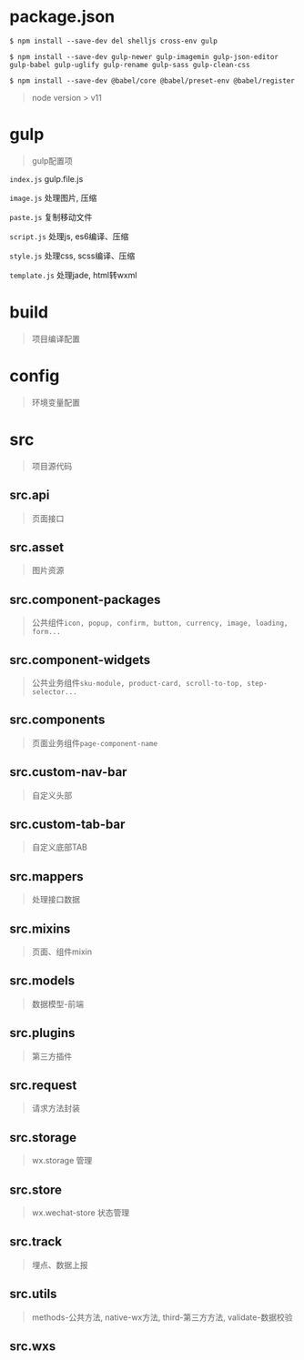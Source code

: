 # package.json

```
$ npm install --save-dev del shelljs cross-env gulp

$ npm install --save-dev gulp-newer gulp-imagemin gulp-json-editor gulp-babel gulp-uglify gulp-rename gulp-sass gulp-clean-css

$ npm install --save-dev @babel/core @babel/preset-env @babel/register
```

> node version > v11

# gulp

> gulp配置项

`index.js` gulp.file.js

`image.js` 处理图片, 压缩

`paste.js` 复制移动文件

`script.js` 处理js, es6编译、压缩

`style.js` 处理css, scss编译、压缩

`template.js` 处理jade, html转wxml

# build

> 项目编译配置

# config

> 环境变量配置

# src

> 项目源代码

## src.api

> 页面接口

## src.asset

> 图片资源

## src.component-packages

> 公共组件`icon, popup, confirm, button, currency, image, loading, form...`

## src.component-widgets

> 公共业务组件`sku-module, product-card, scroll-to-top, step-selector...`

## src.components

> 页面业务组件`page-component-name`

## src.custom-nav-bar

> 自定义头部

## src.custom-tab-bar

> 自定义底部TAB

## src.mappers

> 处理接口数据

## src.mixins

> 页面、组件mixin

## src.models

> 数据模型-前端

## src.plugins

> 第三方插件

## src.request

> 请求方法封装

## src.storage

> wx.storage 管理

## src.store

> wx.wechat-store 状态管理

## src.track

> 埋点、数据上报

## src.utils

> methods-公共方法, native-wx方法, third-第三方方法, validate-数据校验

## src.wxs

